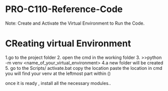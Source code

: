 # PRO-C110-Reference-Code
Note: Create and Activate the Virtual Environment to Run the Code.


# CReating virtual Environment


1.go to the project folder
2. open the cmd in the working folder
3. >>python -m venv <name_of_your_virtual_environment>
4.a new folder will be created
5. go to the Scripts/ activate.bat
copy the location
paste the location in cmd
you will find your venv at the leftmost part within ()

once it is ready , install all the necessary modules..

